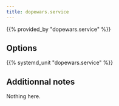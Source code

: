 ```yaml
---
title: dopewars.service
---
```


{{% provided_by "dopewars.service" %}}

## Options

{{% systemd_unit "dopewars.service" %}}

## Additionnal notes

Nothing here.